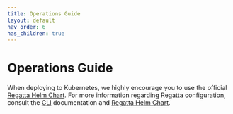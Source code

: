 ```yaml
---
title: Operations Guide
layout: default
nav_order: 6
has_children: true
---
```


# Operations Guide

When deploying to Kubernetes, we highly encourage you to use the
official [Regatta Helm Chart](https://github.com/jamf/regatta-helm).
For more information regarding Regatta configuration, consult the
[CLI](/operations_guide/cli) documentation and [Regatta Helm Chart](https://github.com/jamf/regatta-helm).
